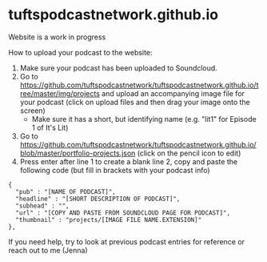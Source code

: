 # tuftspodcastnetwork.github.io
Website is a work in progress

How to upload your podcast to the website:
1. Make sure your podcast has been uploaded to Soundcloud.
2. Go to https://github.com/tuftspodcastnetwork/tuftspodcastnetwork.github.io/tree/master/img/projects and upload an accompanying image file for your podcast (click on upload files and then drag your image onto the screen)
   * Make sure it has a short, but identifying name (e.g. "lit1" for Episode 1 of It's Lit)
2. Go to https://github.com/tuftspodcastnetwork/tuftspodcastnetwork.github.io/blob/master/portfolio-projects.json (click on the pencil icon to edit)
3. Press enter after line 1 to create a blank line 2, copy and paste the following code (but fill in brackets with your podcast info)
  ```
  {
    "pub" : "[NAME OF PODCAST]",
    "headline" : "[SHORT DESCRIPTION OF PODCAST]",
    "subhead" : "",
    "url" : "[COPY AND PASTE FROM SOUNDCLOUD PAGE FOR PODCAST]",
    "thumbnail" : "projects/[IMAGE FILE NAME.EXTENSION]"
  },
  ```
  If you need help, try to look at previous podcast entries for reference or reach out to me (Jenna)
